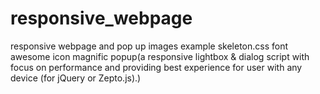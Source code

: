 # responsive_webpage
responsive webpage and pop up images example
skeleton.css 
font awesome icon
magnific popup(a responsive lightbox & dialog script with focus on performance and providing best experience for user with any device
(for jQuery or Zepto.js).)
